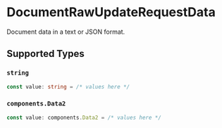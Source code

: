 # DocumentRawUpdateRequestData

Document data in a text or JSON format.


## Supported Types

### `string`

```typescript
const value: string = /* values here */
```

### `components.Data2`

```typescript
const value: components.Data2 = /* values here */
```

